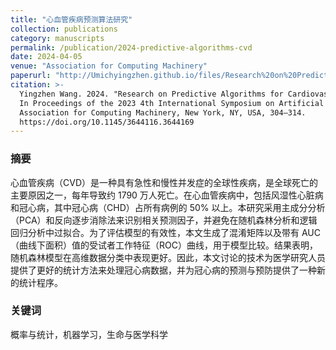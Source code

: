 ```yaml
---
title: "心血管疾病预测算法研究"
collection: publications
category: manuscripts
permalink: /publication/2024-predictive-algorithms-cvd
date: 2024-04-05
venue: "Association for Computing Machinery"
paperurl: "http://Umichyingzhen.github.io/files/Research%20on%20Predictive%20Algorithms%20for%20Cardiovascular%20Disease.pdf"
citation: >-
  Yingzhen Wang. 2024. "Research on Predictive Algorithms for Cardiovascular Disease."
  In Proceedings of the 2023 4th International Symposium on Artificial Intelligence for Medicine Science (ISAIMS '23).
  Association for Computing Machinery, New York, NY, USA, 304–314.
  https://doi.org/10.1145/3644116.3644169
---
```


### 摘要
心血管疾病（CVD）是一种具有急性和慢性并发症的全球性疾病，是全球死亡的主要原因之一，每年导致约 1790 万人死亡。在心血管疾病中，包括风湿性心脏病和冠心病，其中冠心病（CHD）占所有病例的 50% 以上。本研究采用主成分分析（PCA）和反向逐步消除法来识别相关预测因子，并避免在随机森林分析和逻辑回归分析中过拟合。为了评估模型的有效性，本文生成了混淆矩阵以及带有 AUC（曲线下面积）值的受试者工作特征（ROC）曲线，用于模型比较。结果表明，随机森林模型在高维数据分类中表现更好。因此，本文讨论的技术为医学研究人员提供了更好的统计方法来处理冠心病数据，并为冠心病的预测与预防提供了一种新的统计程序。

### 关键词
概率与统计，机器学习，生命与医学科学

